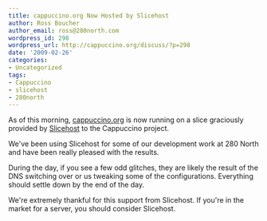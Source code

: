 ```yaml
---
title: cappuccino.org Now Hosted by Slicehost
author: Ross Boucher
author_email: ross@280north.com
wordpress_id: 298
wordpress_url: http://cappuccino.org/discuss/?p=298
date: '2009-02-26'
categories:
- Uncategorized
tags:
- Cappuccino
- slicehost
- 280north
---
```



As of this morning, [cappuccino.org](http://www.cappuccino-project.org) is now running on a slice graciously provided by [Slicehost](http://slicehost.com) to the Cappuccino project.

We've been using Slicehost for some of our development work at 280 North and have been really pleased with the results.

During the day, if you see a few odd glitches, they are likely the result of the DNS switching over or us tweaking some of the configurations. Everything should settle down by the end of the day.

We're extremely thankful for this support from Slicehost. If you're in the market for a server, you should consider Slicehost.



